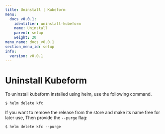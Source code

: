 ```yaml
---
title: Uninstall | Kubeform
menu:
  docs_v0.0.1:
    identifier: uninstall-kubeform
    name: Uninstall
    parent: setup
    weight: 20
menu_name: docs_v0.0.1
section_menu_id: setup
info:
  version: v0.0.1
---
```


# Uninstall Kubeform

To uninstall kubeform installed using helm, use the following command.

```console
$ helm delete kfc
```

If you want to remove the release from the store and make its name free for later use, Then provide the `--purge` flag:

```console
$ helm delete kfc --purge
```